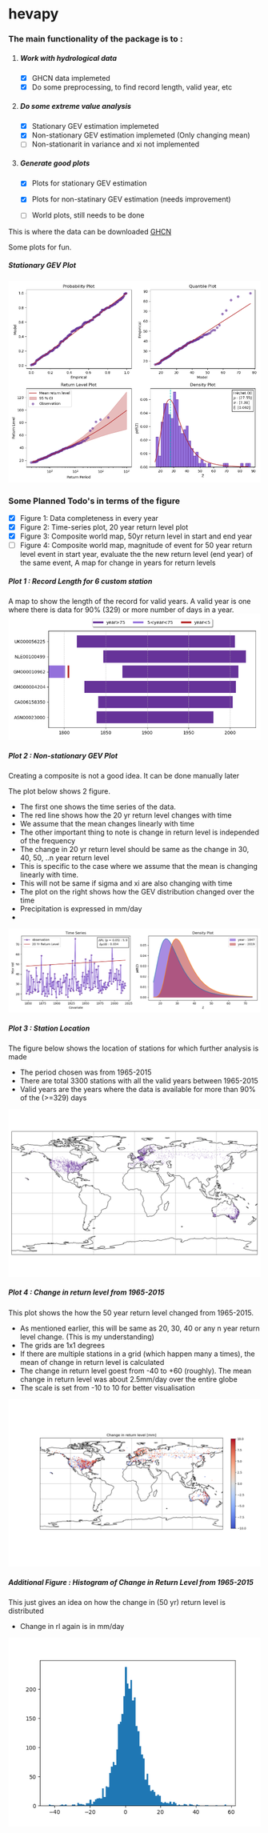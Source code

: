 # hevapy

### The main functionality of the package is to :  

1. ##### Work with hydrological data
    - [X] GHCN data implemeted
    - [X] Do some preprocessing, to find record length, valid year, etc
2. ##### Do some extreme value analysis
    - [X] Stationary GEV estimation implemeted
    - [X] Non-stationary GEV estimation implemeted (Only changing mean)
    - [ ] Non-stationarit in variance and xi not implemented

3. ##### Generate good plots
    - [X] Plots for stationary GEV estimation 
    - [X] Plots for non-statinary GEV estimation (needs improvement)
    - [ ] World plots, still needs to be done


This is where the data can be downloaded
[GHCN](https://www1.ncdc.noaa.gov/pub/data/ghcn/daily/)

Some plots for fun.

##### Stationary GEV Plot
![Stationary GEV Plot](readme_plots/s.png)

### Some Planned Todo's in terms of the figure 

- [X]  Figure 1: Data completeness in every year
- [X]  Figure 2: Time-series plot, 20 year return level plot
- [X]  Figure 3: Composite world map, 50yr return level in start and end year
- [ ]  Figure 4: Composite world map, magnitude of event for 50 year return level event in start year, evaluate the the new return level (end year) of the same event, A map for change in years for return levels

##### Plot 1 : Record Length for 6 custom station
A map to show the length of the record for valid years. A valid year is one where there is data for 90% (329) or more number of days  in a year. 
![Record Length for 6 custom station](readme_plots/record_length.png)

##### Plot 2 : Non-stationary GEV Plot
Creating a composite is not a good idea. It can be done manually later

The plot below shows 2 figure. 
- The first one shows the time series of the data.
- The red line shows how the 20 yr return level changes with time
- We assume that the mean changes linearly with time
- The other important thing to note is change in return level is independed of the frequency
- The change in 20 yr return level should be same as the change in 30, 40, 50, ..n year return level
- This is specific to the case where we assume that the mean is changing linearly with time. 
- This will not be same if sigma and xi are also changing with time
- The plot on the right shows how the GEV distribution changed over the time
- Precipitation is expressed in mm/day
- 
![Non-stationary GEV Plot](readme_plots/ns.png)

##### Plot 3 : Station Location
The figure below shows the location of stations for which further analysis is made
- The period chosen was from 1965-2015
- There are total 3300 stations with all the valid years between 1965-2015
- Valid years are the years where the data is available for more than 90% of the (>=329) days 

![Station Location](readme_plots/loc.png)

##### Plot 4 : Change in return level from 1965-2015

This plot shows the how the 50 year return level changed from 1965-2015. 
- As mentioned earlier, this will be same as 20, 30, 40 or any n year return level change. (This is my understanding)
- The grids are 1x1 degrees
- If there are multiple stations in a grid (which happen many a times), the mean of change in return level is calculated
- The change in return level goest from -40 to +60 (roughly). The mean change in return level was about 2.5mm/day over the entire globe
- The scale is set from -10 to 10 for better visualisation

![Change in return level from 1965-2015](readme_plots/rl_change_1965_2015_mean.png)

##### Additional Figure : Histogram of Change in Return Level from 1965-2015

This just gives an idea on how the change in (50 yr) return level is distributed
- Change in rl again is in mm/day

![Histogram of Change in Return Level from 1965-2015](readme_plots/hist_change_rl.png)
